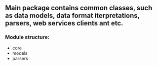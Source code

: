 <h2>Main package contains common classes, such as data models, data format iterpretations, parsers, web services clients ant etc.</h2>

<h3>Module structure:</h3>
<ul>
    <li>core</li>
    <li>models</li>
    <li>parsers</li>
</ul>